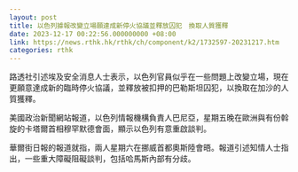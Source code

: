 ```yaml
---
layout: post
title: 以色列據報改變立場願達成新停火協議並釋放囚犯　換取人質獲釋
date: 2023-12-17 00:22:56.000000000 +08:00
link: https://news.rthk.hk/rthk/ch/component/k2/1732597-20231217.htm
categories: rthk
---
```


路透社引述埃及安全消息人士表示，以色列官員似乎在一些問題上改變立場，現在更願意達成新的臨時停火協議，並釋放被扣押的巴勒斯坦囚犯，以換取在加沙的人質獲釋。

美國政治新聞網站報道，以色列情報機構負責人巴尼亞，星期五晚在歐洲與有份斡旋的卡塔爾首相穆罕默德會面，顯示以色列有意重啟談判。

華爾街日報的報道就指，兩人星期六在挪威首都奧斯陸會晤。報道引述知情人士指出，一些重大障礙阻礙談判，包括哈馬斯內部有分歧。
